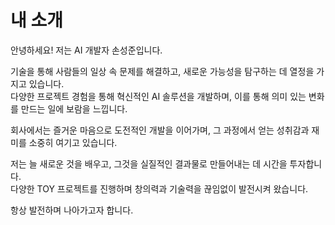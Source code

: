 # 내 소개

안녕하세요! 저는 AI 개발자 손성준입니다.

기술을 통해 사람들의 일상 속 문제를 해결하고, 새로운 가능성을 탐구하는 데 열정을 가지고 있습니다.  
다양한 프로젝트 경험을 통해 혁신적인 AI 솔루션을 개발하며, 이를 통해 의미 있는 변화를 만드는 일에 보람을 느낍니다.

회사에서는 즐거운 마음으로 도전적인 개발을 이어가며, 그 과정에서 얻는 성취감과 재미를 소중히 여기고 있습니다.

저는 늘 새로운 것을 배우고, 그것을 실질적인 결과물로 만들어내는 데 시간을 투자합니다.  
다양한 TOY 프로젝트를 진행하며 창의력과 기술력을 끊임없이 발전시켜 왔습니다.  

항상 발전하며 나아가고자 합니다.